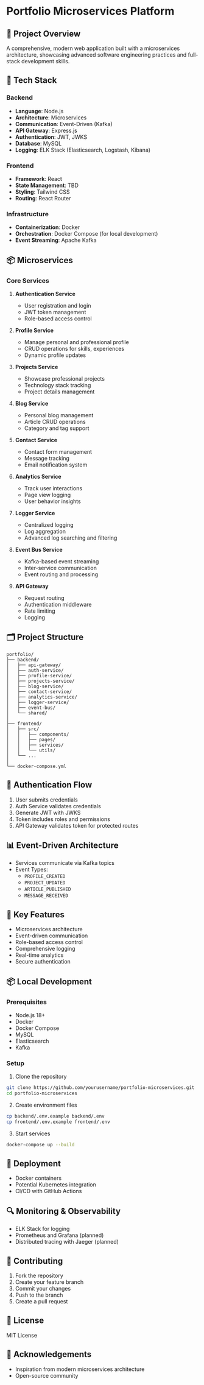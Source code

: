 # Portfolio Microservices Platform

## 🚀 Project Overview

A comprehensive, modern web application built with a microservices architecture, showcasing advanced software engineering practices and full-stack development skills.

## 🔧 Tech Stack

### Backend
- **Language**: Node.js
- **Architecture**: Microservices
- **Communication**: Event-Driven (Kafka)
- **API Gateway**: Express.js
- **Authentication**: JWT, JWKS
- **Database**: MySQL
- **Logging**: ELK Stack (Elasticsearch, Logstash, Kibana)

### Frontend
- **Framework**: React
- **State Management**: TBD
- **Styling**: Tailwind CSS
- **Routing**: React Router

### Infrastructure
- **Containerization**: Docker
- **Orchestration**: Docker Compose (for local development)
- **Event Streaming**: Apache Kafka

## 📦 Microservices

### Core Services

1. **Authentication Service**
   - User registration and login
   - JWT token management
   - Role-based access control

2. **Profile Service**
   - Manage personal and professional profile
   - CRUD operations for skills, experiences
   - Dynamic profile updates

3. **Projects Service**
   - Showcase professional projects
   - Technology stack tracking
   - Project details management

4. **Blog Service**
   - Personal blog management
   - Article CRUD operations
   - Category and tag support

5. **Contact Service**
   - Contact form management
   - Message tracking
   - Email notification system

6. **Analytics Service**
   - Track user interactions
   - Page view logging
   - User behavior insights

7. **Logger Service**
   - Centralized logging
   - Log aggregation
   - Advanced log searching and filtering

8. **Event Bus Service**
   - Kafka-based event streaming
   - Inter-service communication
   - Event routing and processing

9. **API Gateway**
   - Request routing
   - Authentication middleware
   - Rate limiting
   - Logging

## 🗂️ Project Structure

```
portfolio/
├── backend/
│   ├── api-gateway/
│   ├── auth-service/
│   ├── profile-service/
│   ├── projects-service/
│   ├── blog-service/
│   ├── contact-service/
│   ├── analytics-service/
│   ├── logger-service/
│   ├── event-bus/
│   └── shared/
│
├── frontend/
│   ├── src/
│   │   ├── components/
│   │   ├── pages/
│   │   ├── services/
│   │   └── utils/
│   └── ...
│
└── docker-compose.yml
```

## 🔐 Authentication Flow

1. User submits credentials
2. Auth Service validates credentials
3. Generate JWT with JWKS
4. Token includes roles and permissions
5. API Gateway validates token for protected routes

## 📊 Event-Driven Architecture

- Services communicate via Kafka topics
- Event Types:
  - `PROFILE_CREATED`
  - `PROJECT_UPDATED`
  - `ARTICLE_PUBLISHED`
  - `MESSAGE_RECEIVED`

## 🌟 Key Features

- Microservices architecture
- Event-driven communication
- Role-based access control
- Comprehensive logging
- Real-time analytics
- Secure authentication

## 📦 Local Development

### Prerequisites
- Node.js 18+
- Docker
- Docker Compose
- MySQL
- Elasticsearch
- Kafka

### Setup

1. Clone the repository
```bash
git clone https://github.com/yourusername/portfolio-microservices.git
cd portfolio-microservices
```

2. Create environment files
```bash
cp backend/.env.example backend/.env
cp frontend/.env.example frontend/.env
```

3. Start services
```bash
docker-compose up --build
```

## 🚢 Deployment

- Docker containers
- Potential Kubernetes integration
- CI/CD with GitHub Actions

## 🔍 Monitoring & Observability

- ELK Stack for logging
- Prometheus and Grafana (planned)
- Distributed tracing with Jaeger (planned)

## 🤝 Contributing

1. Fork the repository
2. Create your feature branch
3. Commit your changes
4. Push to the branch
5. Create a pull request

## 📜 License

MIT License

## 🙏 Acknowledgements

- Inspiration from modern microservices architecture
- Open-source community
```